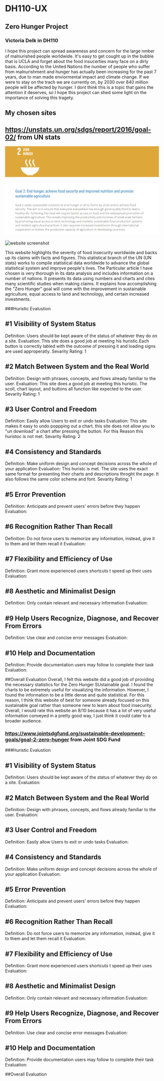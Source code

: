  # DH110-UX

## Zero Hunger Project 
### Victoria Delk in DH110 

I hope this project can spread awareness and concern for the large nmber of malnurished people worldwide. It's easy to get cought up in the bubble that is UCLA and forget about the food insucerties many face on a dirly basis. According to the United Nations the number of people who suffer from malnurishment and hunger has actually been increasing for the past 7 years, due to man made enviormental impact and climate change. If we were to stay on the trach we are currently on, by 2030 over 840 million people will be affected by hunger. I dont think this is a topic that gains the attention it deserves, so I hope this project can shed some light on the importance of solving this tragety. 



## My chosen sites

## https://unstats.un.org/sdgs/report/2016/goal-02/ from UN stats 

![website screenshot](../unstatsss.jpg)

![website screenshot](../unstatschartss.png)


This website highlights the severity of food insecurity worldwide and backs up its claims with facts and figures. This statistical branch of the UN (UN stats) works to compile statistical data worldwide to advance the global statistical system and improve people's lives. The Particular article I have chosen is very thorough in its data analysis and includes information on a number of nations. It presents its data using numbers and charts and cites many scientific studies when making claims.  It explains how accomplishing the "Zero Hunger" goal will come with the improvement in sustainable agriculture, equal access to land and technology, and certain increased investments.

###Huristic Evalustion


## #1 Visibility of System Status
Definition: Users should be kept aware of the status of whatever they do on a site.
Evaluation: This site does a good job at meeting his huristic.Each  button is correctly labled with the outcome of pressing it and loading signs are used approperatly. 
Sevarity Rating: 1

## #2 Match Between System and the Real World
Definition: Design with phrases, concepts, and flows already familiar to the user.
Evaluation: This site does a good job at meeting this huristic. The scoll, chart layout, and buttons all function like expected to the user.
Sevarity Rating: 1

## #3 User Control and Freedom
Definition: Easily allow Users to exit or undo tasks
Evaluation: This site makes it easy to undo poppping out a chart, this site does not allow you to "un download" a chart after pressing the button. For this Reason this huristoc is not met. 
Sevarity Rating: 2

## #4 Consistency and Standards
Definition: Make uniform design and concept decisions across the whole of your application
Evaluation: This huristc is met. The site uses the exact same format for presenting their charts and descriptions throght the page. It also follows the same color scheme and font. 
Sevarity Rating: 1

## #5 Error Prevention
Definition: Anticipate and prevent users' errors before they happen
Evaluation: 

## #6 Recognition Rather Than Recall
Definition: Do not force users to memorize any information, instead, give it to them and let them recall it
Evaluation: 

## #7 Flexibility and Efficiency of Use
Definition: Grant more experienced users shortcuts t speed up their uses
Evaluation: 

## #8 Aesthetic and Minimalist Design
Definition: Only contain relevant and necessary information
Evaluation: 

## #9 Help Users Recognize, Diagnose, and Recover From Errors
Definition: Use clear and concise error messages
Evaluation: 

## #10 Help and Documentation
Definition: Provide documentation users may follow to complete their task 
Evaluation: 

##Overall Evaluation
Overall, I felt this website did a good job of providing the necessary statistics for the Zero Hunger SUstainable goal. I found the charts to be extremely useful for visualizing the information. However, I found the information to be a little dense and quite statistical. For this reason, I think this website of best for someone already focused on this sustainable goal rather than someone new to learn about food insecurity. Overall, I would rate this website an 8/10 because it has a lot of very useful information conveyed in a pretty good way, I just think it could cater to a broader audience.





### https://www.jointsdgfund.org/sustainable-development-goals/goal-2-zero-hunger from Joint SDG Fund 


###Huristic Evalustion


## #1 Visibility of System Status
Definition: Users should be kept aware of the status of whatever they do on a site.
Evaluation: 

## #2 Match Between System and the Real World
Definition: Design with phrases, concepts, and flows already familiar to the user.
Evaluation: 

## #3 User Control and Freedom
Definition: Easily allow Users to exit or undo tasks
Evaluation: 

## #4 Consistency and Standards
Definition: Make uniform design and concept decisions across the whole of your application
Evaluation: 

## #5 Error Prevention
Definition: Anticipate and prevent users' errors before they happen
Evaluation: 

## #6 Recognition Rather Than Recall
Definition: Do not force users to memorize any information, instead, give it to them and let them recall it
Evaluation: 

## #7 Flexibility and Efficiency of Use
Definition: Grant more experienced users shortcuts t speed up their uses
Evaluation: 

## #8 Aesthetic and Minimalist Design
Definition: Only contain relevant and necessary information
Evaluation: 

## #9 Help Users Recognize, Diagnose, and Recover From Errors
Definition: Use clear and concise error messages
Evaluation: 

## #10 Help and Documentation
Definition: Provide documentation users may follow to complete their task 
Evaluation: 

##Overall Evaluation
